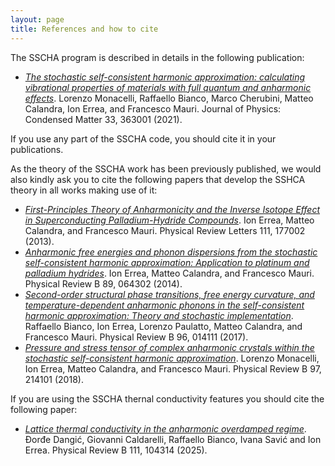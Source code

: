 ```yaml
---
layout: page
title: References and how to cite
---
```


The SSCHA program is described in details in the following publication:
- [*The stochastic self-consistent harmonic approximation: calculating vibrational properties of materials with full quantum and anharmonic effects*](https://iopscience.iop.org/article/10.1088/1361-648X/ac066b/meta). 
  Lorenzo Monacelli, Raffaello Bianco, Marco Cherubini, Matteo Calandra, Ion Errea, and Francesco Mauri.
  Journal of Physics: Condensed Matter 33, 363001 (2021).

If you use any part of the SSCHA code, you should cite it in your publications.

As the theory of the SSCHA work has been previously published, we would also kindly ask you to cite the following papers that develop the SSHCA theory in all works making use of it:
- [*First-Principles Theory of Anharmonicity and the Inverse Isotope Effect in Superconducting Palladium-Hydride Compounds*](https://journals.aps.org/prl/abstract/10.1103/PhysRevLett.111.177002). 
  Ion Errea, Matteo Calandra, and Francesco Mauri. 
  Physical Review Letters 111, 177002 (2013). 
- [*Anharmonic free energies and phonon dispersions from the stochastic self-consistent harmonic approximation: Application to platinum and palladium hydrides*](https://journals.aps.org/prb/abstract/10.1103/PhysRevB.89.064302). 
  Ion Errea, Matteo Calandra, and Francesco Mauri. 
  Physical Review B 89, 064302 (2014). 
- [*Second-order structural phase transitions, free energy curvature, and temperature-dependent anharmonic phonons in the self-consistent harmonic approximation: Theory and stochastic implementation*](https://journals.aps.org/prb/abstract/10.1103/PhysRevB.96.014111). 
  Raffaello Bianco, Ion Errea, Lorenzo Paulatto, Matteo Calandra, and Francesco Mauri. 
  Physical Review B 96, 014111 (2017).
- [*Pressure and stress tensor of complex anharmonic crystals within the stochastic self-consistent harmonic approximation*](https://journals.aps.org/prb/abstract/10.1103/PhysRevB.98.024106). 
  Lorenzo Monacelli, Ion Errea, Matteo Calandra, and Francesco Mauri. 
  Physical Review B 97, 214101 (2018).

If you are using the SSCHA thernal conductivity features you should cite the following paper:
- [*Lattice thermal conductivity in the anharmonic overdamped regime*](https://journals.aps.org/prb/abstract/10.1103/PhysRevB.111.104314).
  Đorđe Dangić, Giovanni Caldarelli, Raffaello Bianco, Ivana Savić and Ion Errea.
  Physical Review B 111, 104314 (2025).
